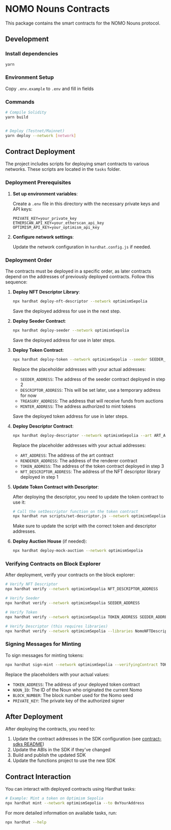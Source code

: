 # NOMO Nouns Contracts

This package contains the smart contracts for the NOMO Nouns protocol.

## Development

### Install dependencies

```sh
yarn
```

### Environment Setup

Copy `.env.example` to `.env` and fill in fields

### Commands

```sh
# Compile Solidity
yarn build


# Deploy (Testnet/Mainnet)
yarn deploy --network [network]
```

## Contract Deployment

The project includes scripts for deploying smart contracts to various networks. These scripts are located in the `tasks` folder.

### Deployment Prerequisites

1. **Set up environment variables**:

   Create a `.env` file in this directory with the necessary private keys and API keys:

   ```
   PRIVATE_KEY=your_private_key
   ETHERSCAN_API_KEY=your_etherscan_api_key
   OPTIMISM_API_KEY=your_optimism_api_key
   ```

2. **Configure network settings**:

   Update the network configuration in `hardhat.config.js` if needed.

### Deployment Order

The contracts must be deployed in a specific order, as later contracts depend on the addresses of previously deployed contracts. Follow this sequence:

1. **Deploy NFT Descriptor Library**:

   ```bash
   npx hardhat deploy-nft-descriptor --network optimismSepolia
   ```

   Save the deployed address for use in the next step.

2. **Deploy Seeder Contract**:

   ```bash
   npx hardhat deploy-seeder --network optimismSepolia
   ```

   Save the deployed address for use in later steps.

3. **Deploy Token Contract**:

   ```bash
   npx hardhat deploy-token --network optimismSepolia --seeder SEEDER_ADDRESS --descriptor DESCRIPTOR_ADDRESS --treasury TREASURY_ADDRESS --minter MINTER_ADDRESS
   ```

   Replace the placeholder addresses with your actual addresses:
   - `SEEDER_ADDRESS`: The address of the seeder contract deployed in step 2
   - `DESCRIPTOR_ADDRESS`: This will be set later, use a temporary address for now
   - `TREASURY_ADDRESS`: The address that will receive funds from auctions
   - `MINTER_ADDRESS`: The address authorized to mint tokens

   Save the deployed token address for use in later steps.

4. **Deploy Descriptor Contract**:

   ```bash
   npx hardhat deploy-descriptor --network optimismSepolia --art ART_ADDRESS --renderer RENDERER_ADDRESS --nomoToken TOKEN_ADDRESS --nftdescriptor NFT_DESCRIPTOR_ADDRESS
   ```

   Replace the placeholder addresses with your actual addresses:
   - `ART_ADDRESS`: The address of the art contract
   - `RENDERER_ADDRESS`: The address of the renderer contract
   - `TOKEN_ADDRESS`: The address of the token contract deployed in step 3
   - `NFT_DESCRIPTOR_ADDRESS`: The address of the NFT descriptor library deployed in step 1

5. **Update Token Contract with Descriptor**:

   After deploying the descriptor, you need to update the token contract to use it:

   ```bash
   # Call the setDescriptor function on the token contract
   npx hardhat run scripts/set-descriptor.js --network optimismSepolia
   ```

   Make sure to update the script with the correct token and descriptor addresses.

6. **Deploy Auction House** (if needed):

   ```bash
   npx hardhat deploy-mock-auction --network optimismSepolia
   ```

### Verifying Contracts on Block Explorer

After deployment, verify your contracts on the block explorer:

```bash
# Verify NFT Descriptor
npx hardhat verify --network optimismSepolia NFT_DESCRIPTOR_ADDRESS

# Verify Seeder
npx hardhat verify --network optimismSepolia SEEDER_ADDRESS

# Verify Token
npx hardhat verify --network optimismSepolia TOKEN_ADDRESS SEEDER_ADDRESS DESCRIPTOR_ADDRESS TREASURY_ADDRESS MINTER_ADDRESS

# Verify Descriptor (this requires libraries)
npx hardhat verify --network optimismSepolia --libraries NomoNFTDescriptor:NFT_DESCRIPTOR_ADDRESS DESCRIPTOR_ADDRESS ART_ADDRESS RENDERER_ADDRESS TOKEN_ADDRESS
```

### Signing Messages for Minting

To sign messages for minting tokens:

```bash
npx hardhat sign-mint --network optimismSepolia --verifyingContract TOKEN_ADDRESS --nounId NOUN_ID --blockNumber BLOCK_NUMBER --signerPrivateKey PRIVATE_KEY
```

Replace the placeholders with your actual values:
- `TOKEN_ADDRESS`: The address of your deployed token contract
- `NOUN_ID`: The ID of the Noun who originated the current Nomo
- `BLOCK_NUMBER`: The block number used for the Nomo seed
- `PRIVATE_KEY`: The private key of the authorized signer

## After Deployment

After deploying the contracts, you need to:

1. Update the contract addresses in the SDK configuration (see [contract-sdks README](../contract-sdks/README.md))
2. Update the ABIs in the SDK if they've changed
3. Build and publish the updated SDK
4. Update the functions project to use the new SDK

## Contract Interaction

You can interact with deployed contracts using Hardhat tasks:

```bash
# Example: Mint a token on Optimism Sepolia
npx hardhat mint --network optimismSepolia --to 0xYourAddress
```

For more detailed information on available tasks, run:

```bash
npx hardhat --help
```
